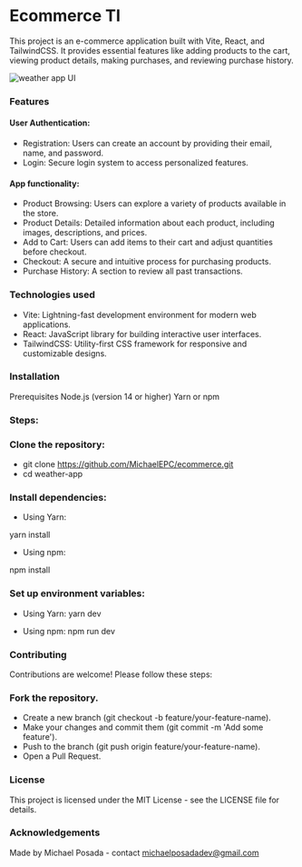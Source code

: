 # Ecommerce TI

This project is an e-commerce application built with Vite, React, and TailwindCSS. It provides essential features like adding products to the cart, viewing product details, making purchases, and reviewing purchase history.

![weather app UI](./repo/EcommerceScreen.png)

### Features

#### User Authentication:

- Registration: Users can create an account by providing their email, name, and password.
- Login: Secure login system to access personalized features.

#### App functionality:

- Product Browsing: Users can explore a variety of products available in the store.
- Product Details: Detailed information about each product, including images, descriptions, and prices.
- Add to Cart: Users can add items to their cart and adjust quantities before checkout.
- Checkout: A secure and intuitive process for purchasing products.
- Purchase History: A section to review all past transactions.

### Technologies used

- Vite: Lightning-fast development environment for modern web applications.
- React: JavaScript library for building interactive user interfaces.
- TailwindCSS: Utility-first CSS framework for responsive and customizable designs.

### Installation

Prerequisites
Node.js (version 14 or higher)
Yarn or npm

### Steps:

### Clone the repository:

- git clone https://github.com/MichaelEPC/ecommerce.git
- cd weather-app

### Install dependencies:

- Using Yarn:

yarn install

- Using npm:

npm install

### Set up environment variables:

- Using Yarn:
  yarn dev

- Using npm:
  npm run dev

### Contributing

Contributions are welcome! Please follow these steps:

### Fork the repository.

- Create a new branch (git checkout -b feature/your-feature-name).
- Make your changes and commit them (git commit -m 'Add some feature').
- Push to the branch (git push origin feature/your-feature-name).
- Open a Pull Request.

### License

This project is licensed under the MIT License - see the LICENSE file for details.

### Acknowledgements

Made by Michael Posada - contact michaelposadadev@gmail.com
